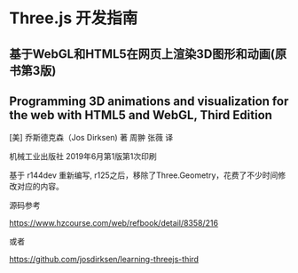 # Three.js 开发指南
## 基于WebGL和HTML5在网页上渲染3D图形和动画(原书第3版)
## Programming 3D animations and visualization for the web with HTML5 and WebGL, Third Edition
[美] 乔斯德克森（Jos Dirksen) 著
周翀 张薇 译 

机械工业出版社 2019年6月第1版第1次印刷


基于 r144dev 重新编写, r125之后，移除了Three.Geometry，花费了不少时间修改对应的内容。

源码参考

https://www.hzcourse.com/web/refbook/detail/8358/216


或者

https://github.com/josdirksen/learning-threejs-third